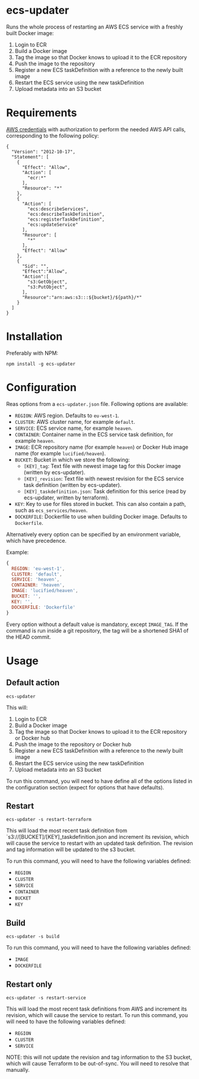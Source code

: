 
# ecs-updater

Runs the whole process of restarting an AWS ECS service with a freshly built Docker image:

1. Login to ECR
2. Build a Docker image
3. Tag the image so that Docker knows to upload it to the ECR repository
4. Push the image to the repository
5. Register a new ECS taskDefinition with a reference to the newly built image
6. Restart the ECS service using the new taskDefinition
7. Upload metadata into an S3 bucket

# Requirements

[AWS credentials](http://docs.aws.amazon.com/AWSJavaScriptSDK/guide/node-configuring.html)
with authorization to perform the needed AWS API calls, corresponding to the following policy:

```
{
  "Version": "2012-10-17",
  "Statement": [
    {
      "Effect": "Allow",
      "Action": [
        "ecr:*"
      ],
      "Resource": "*"
    },
    {
      "Action": [
        "ecs:describeServices",
        "ecs:describeTaskDefinition",
        "ecs:registerTaskDefinition",
        "ecs:updateService"
      ],
      "Resource": [
        "*"
      ],
      "Effect": "Allow"
    },
    {
      "Sid": "",
      "Effect":"Allow",
      "Action":[
        "s3:GetObject",
        "s3:PutObject",
      ],
      "Resource":"arn:aws:s3:::${bucket}/${path}/*"
    }
  ]
}
```

# Installation

Preferably with NPM:

```shell
npm install -g ecs-updater
```

# Configuration

Reas options from a `ecs-updater.json` file. Following options are available:

- `REGION`: AWS region. Defaults to `eu-west-1`.
- `CLUSTER`: AWS cluster name, for example `default`.
- `SERVICE`: ECS service name, for example `heaven`.
- `CONTAINER`: Container name in the ECS service task definition, for example `heaven`.
- `IMAGE`: ECR repository name (for example `heaven`) or Docker Hub image name (for example `lucified/heaven`).
- `BUCKET`: Bucket in which we store the following:
  - `[KEY]_tag`: Text file with newest image tag for this Docker image (written by ecs-updater).
  - `[KEY]_revision`: Text file with newest revision for the ECS service task definition (written by ecs-updater).
  - `[KEY]_taskdefinition.json`: Task definition for this serice (read by ecs-updater, written by terraform).
- `KEY`: Key to use for files stored in bucket. This can also contain a path, such as `ecs_services/heaven`.
- `DOCKERFILE`: Dockerfile to use when building Docker image. Defaults to `Dockerfile`.

Alternatively every option can be specified by an environment variable, which have precedence.

Example:
```javascript
{
  REGION: 'eu-west-1',
  CLUSTER: 'default',
  SERVICE: 'heaven',
  CONTAINER: 'heaven',
  IMAGE: 'lucified/heaven',
  BUCKET: '',
  KEY: '',
  DOCKERFILE: 'Dockerfile'
}


```
Every option without a default value is mandatory, except `IMAGE_TAG`.
If the command is run inside a git repository, the tag will be
a shortened SHA1 of the HEAD commit.

# Usage

## Default action

```
ecs-updater
```

This will:

1. Login to ECR
2. Build a Docker image
3. Tag the image so that Docker knows to upload it to the ECR repository or Docker hub
4. Push the image to the repository or Docker hub
5. Register a new ECS taskDefinition with a reference to the newly built image
6. Restart the ECS service using the new taskDefinition
7. Upload metadata into an S3 bucket

To run this command, you will need to have define all of the options
listed in the configuration section (expect for options that have defaults).

## Restart

```
ecs-updater -s restart-terraform
```

This will load the most recent task definition from `s3://[BUCKET]/[KEY]_taskdefinition.json and
increment its revision, which will cause the service to restart with an updated task definition.
The revision and tag information will be updated to the s3 bucket.

To run this command, you will need to have the following variables defined:
- `REGION`
- `CLUSTER`
- `SERVICE`
- `CONTAINER`
- `BUCKET`
- `KEY`

## Build

```
ecs-updater -s build
```

To run this command, you will need to have the following variables defined:
- `IMAGE`
- `DOCKERFILE`

## Restart only

```
ecs-updater -s restart-service
```

This will load the most recent task definitions from AWS and increment its revision, which will cause
the service to restart. To run this command, you will need to have the following variables defined:
- `REGION`
- `CLUSTER`
- `SERVICE`

NOTE: this will not update the revision and tag information to the S3 bucket, which will
cause Terraform to be out-of-sync. You will need to resolve that manually.


